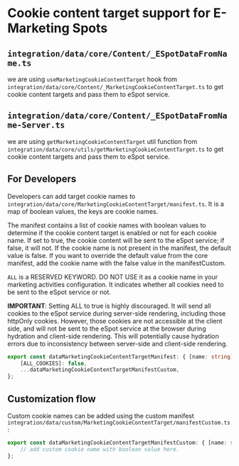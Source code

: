 # Cookie content target support for E-Marketing Spots

## `integration/data/core/Content/_ESpotDataFromName.ts`

we are using `useMarketingCookieContentTarget` hook from `integration/data/core/Content/_MarketingCookieContentTarget.ts` to get cookie content targets and pass them to eSpot service.

## `integration/data/core/Content/_ESpotDataFromName-Server.ts`

we are using `getMarketingCookieContentTarget` util function from `integration/data/core/utils/getMarketingCookieContentTarget.ts` to get cookie content targets and pass them to eSpot service.

## For Developers

Developers can add target cookie names to `integration/data/core/MarketingCookieContentTarget/manifest.ts`. It is a map of boolean values, the keys are cookie names.

The manifest contains a list of cookie names with boolean values to determine if the cookie content target is enabled or not for each cookie name. If set to true, the cookie content will be sent to the eSpot service; if false, it will not. If the cookie name is not present in the manifest, the default value is false. If you want to override the default value from the core manifest, add the cookie name with the false value in the manifestCustom.

`ALL` is a RESERVED KEYWORD. DO NOT USE it as a cookie name in your marketing activities configuration. It indicates whether all cookies need to be sent to the eSpot service or not.

**IMPORTANT**: Setting ALL to true is highly discouraged. It will send all cookies to the eSpot service during server-side rendering, including those httpOnly cookies. However, those cookies are not accessible at the client side, and will not be sent to the eSpot service at the browser during hydration and client-side rendering. This will potentially cause hydration errors due to inconsistency between server-side and client-side rendering.

```typescript
export const dataMarketingCookieContentTargetManifest: { [name: string]: boolean } = {
	[ALL_COOKIES]: false,
	...dataMarketingCookieContentTargetManifestCustom,
};
```

## Customization flow

Custom cookie names can be added using the custom manifest `integration/data/custom/MarketingCookieContentTarget/manifestCustom.ts`:

```typescript
export const dataMarketingCookieContentTargetManifestCustom: { [name: string]: boolean } = {
	// add custom cookie name with boolean value here.
};
```
